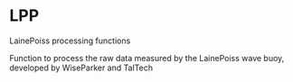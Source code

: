 # LPP
LainePoiss processing functions

Function to process the raw data measured by the LainePoiss wave buoy, developed by WiseParker and TalTech
